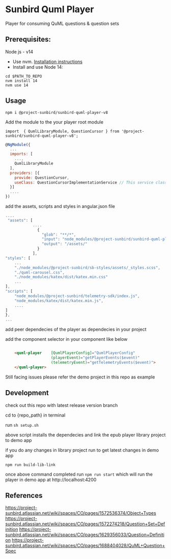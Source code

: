 # Sunbird Quml Player
Player for consuming QuML questions & question sets

## Prerequisites:

Node js - v14

* Use nvm. [Installation instructions](https://github.com/nvm-sh/nvm#installing-and-updating)
* Install and use Node 14: 
```
cd $PATH_TO_REPO
nvm install 14
nvm use 14
```

## Usage


`npm i @project-sunbird/sunbird-quml-player-v8`


Add the module to the your player root module 

`import  { QumlLibraryModule, QuestionCursor } from '@project-sunbird/sunbird-quml-player-v8';`

```javascript
@NgModule({
  ...
  imports: [
    ...,
    QumlLibraryModule
  ],
  providers: [{
    provide: QuestionCursor,
    useClass: QuestionCursorImplementationService // This service class should be implemented by the consumer of the player to provide questions as async manner to make the player experience smooth when there are lot of questions in a set check the sample implementation in demo project in this repo
  }]
  ....
})
```

add the assets, scripts and styles in angular.json file

```javascript
....
 "assets": [
            ....
              {
                "glob": "**/*",
                "input": "node_modules/@project-sunbird/sunbird-quml-player-v8/lib/assets/",
                "output": "/assets/"
              }
            ],
"styles": [
    ...
    "./node_modules/@project-sunbird/sb-styles/assets/_styles.scss",
    "./quml-carousel.css",
    "./node_modules/katex/dist/katex.min.css"
    ...
],
"scripts": [
    "node_modules/@project-sunbird/telemetry-sdk/index.js",
    "node_modules/katex/dist/katex.min.js",
    ....
]
},
...

```

add peer dependecies of the player as dependecies in your project
 

add the component selector in your component like below

```html

    <quml-player    [QumlPlayerConfig]="QumlPlayerConfig" 
                    (playerEvent)="getPlayerEvents($event)" 
                    (telemetryEvent)="getTelemetryEvents($event)">
    </quml-player>

```

Still facing issues please refer the demo project in this repo as example

## Development

  check out this repo with latest release version branch

  cd to {repo_path} in terminal

  run  `sh setup.sh`

  above script installs the dependecies and link the epub player library project to demo app

  if you do any changes in library project run to get latest changes in demo app

  `npm run build-lib-link`

  once above command completed run `npm run start` which will run the player in demo app at http://localhost:4200



## References

https://project-sunbird.atlassian.net/wiki/spaces/CO/pages/1572536374/Object+Types
https://project-sunbird.atlassian.net/wiki/spaces/CO/pages/1572274218/Question+Set+Definition
https://project-sunbird.atlassian.net/wiki/spaces/CO/pages/1629356033/Question+Definition
https://project-sunbird.atlassian.net/wiki/spaces/CO/pages/1688404028/QuML+Question+Spec

